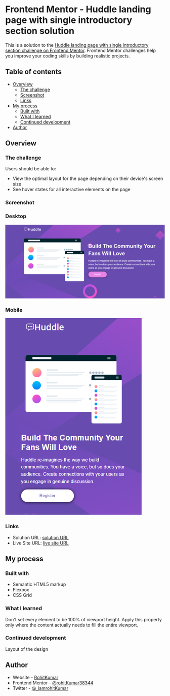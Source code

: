 # Frontend Mentor - Huddle landing page with single introductory section solution

This is a solution to the [Huddle landing page with single introductory section challenge on Frontend Mentor](https://www.frontendmentor.io/challenges/huddle-landing-page-with-a-single-introductory-section-B_2Wvxgi0). Frontend Mentor challenges help you improve your coding skills by building realistic projects.

## Table of contents

- [Overview](#overview)
  - [The challenge](#the-challenge)
  - [Screenshot](#screenshot)
  - [Links](#links)
- [My process](#my-process)
  - [Built with](#built-with)
  - [What I learned](#what-i-learned)
  - [Continued development](#continued-development)
- [Author](#author)

## Overview

### The challenge

Users should be able to:

- View the optimal layout for the page depending on their device's screen size
- See hover states for all interactive elements on the page

### Screenshot

### Desktop

![](./screenshot/desktop-view.PNG)

### Mobile

![](./screenshot/mobile-view.PNG)

### Links

- Solution URL: [solution URL](https://github.com/rohitKumar38344/Huddle-landing-page-soln)
- Live Site URL: [live site URL](https://huddle-landing-page-soln.netlify.app/)

## My process

### Built with

- Semantic HTML5 markup
- Flexbox
- CSS Grid

### What I learned

Don't set every element to be 100% of viewport height. Apply this property only where the content actually needs to fill the entire viewport.

### Continued development

Layout of the design

## Author

- Website - [RohitKumar](https://github.com/rohitKumar38344)
- Frontend Mentor - [@rohitKumar38344](https://www.frontendmentor.io/profile/rohitKumar38344)
- Twitter - [@\_iamrohitKumar](https://twitter.com/_iamrohitKumar)
